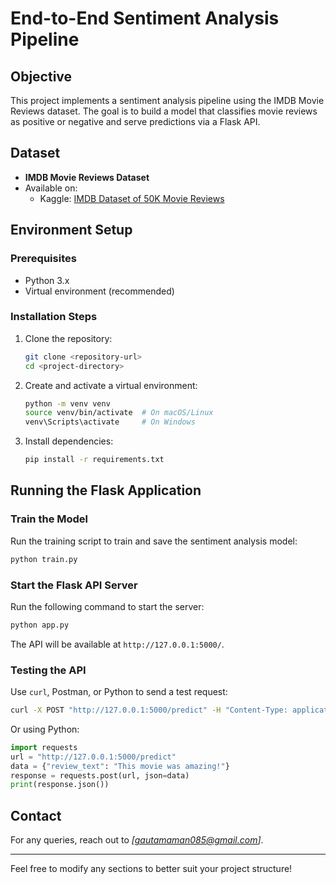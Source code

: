 # End-to-End Sentiment Analysis Pipeline

## Objective

This project implements a sentiment analysis pipeline using the IMDB Movie Reviews dataset. The goal is to build a model that classifies movie reviews as positive or negative and serve predictions via a Flask API.

## Dataset

- **IMDB Movie Reviews Dataset**
- Available on:
  - Kaggle: [IMDB Dataset of 50K Movie Reviews](https://www.kaggle.com/datasets/lakshmi25npathi/imdb-dataset-of-50k-movie-reviews)


## Environment Setup

### Prerequisites

- Python 3.x
- Virtual environment (recommended)

### Installation Steps

1. Clone the repository:
   ```sh
   git clone <repository-url>
   cd <project-directory>
   ```
2. Create and activate a virtual environment:
   ```sh
   python -m venv venv
   source venv/bin/activate  # On macOS/Linux
   venv\Scripts\activate     # On Windows
   ```
3. Install dependencies:
   ```sh
   pip install -r requirements.txt
   ```

## Running the Flask Application

### Train the Model

Run the training script to train and save the sentiment analysis model:

```sh
python train.py
```

### Start the Flask API Server

Run the following command to start the server:

```sh
python app.py
```

The API will be available at `http://127.0.0.1:5000/`.

### Testing the API

Use `curl`, Postman, or Python to send a test request:

```sh
curl -X POST "http://127.0.0.1:5000/predict" -H "Content-Type: application/json" -d '{"review_text": "This movie was amazing!"}'
```

Or using Python:

```python
import requests
url = "http://127.0.0.1:5000/predict"
data = {"review_text": "This movie was amazing!"}
response = requests.post(url, json=data)
print(response.json())
```


## Contact

For any queries, reach out to *[gautamaman085@gmail.com]*.

---

Feel free to modify any sections to better suit your project structure!

